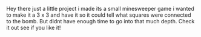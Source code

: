 Hey there just a little project i made its a small minesweeper game i wanted to make it a 3 x 3 and have it so it could tell what squares were connected to the bomb. But didnt have enough time to go into that much depth. Check it out see if you like it!
